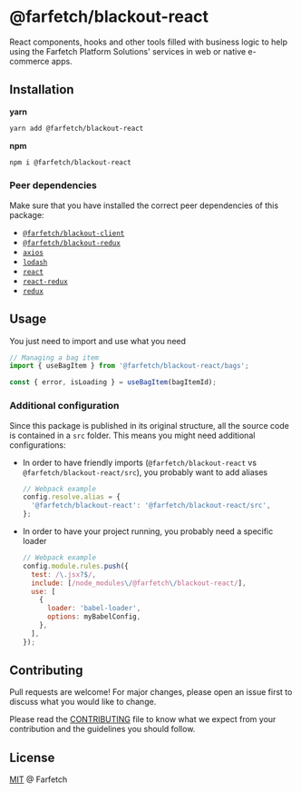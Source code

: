 # @farfetch/blackout-react

React components, hooks and other tools filled with business logic to help using the Farfetch Platform Solutions' services in web or native e-commerce apps.

## Installation

**yarn**

```sh
yarn add @farfetch/blackout-react
```

**npm**

```sh
npm i @farfetch/blackout-react
```

### Peer dependencies

Make sure that you have installed the correct peer dependencies of this package:

- [`@farfetch/blackout-client`](https://www.npmjs.com/package/@farfetch/blackout-client)
- [`@farfetch/blackout-redux`](https://www.npmjs.com/package/@farfetch/blackout-redux)
- [`axios`](https://www.npmjs.com/package/axios)
- [`lodash`](https://www.npmjs.com/package/lodash)
- [`react`](https://www.npmjs.com/package/react)
- [`react-redux`](https://www.npmjs.com/package/react-redux)
- [`redux`](https://www.npmjs.com/package/redux)

## Usage

You just need to import and use what you need

```js
// Managing a bag item
import { useBagItem } from '@farfetch/blackout-react/bags';

const { error, isLoading } = useBagItem(bagItemId);
```

### Additional configuration

Since this package is published in its original structure, all the source code is contained in a `src` folder. This means you might need additional configurations:

- In order to have friendly imports (`@farfetch/blackout-react` vs `@farfetch/blackout-react/src`), you probably want to add aliases

  ```js
  // Webpack example
  config.resolve.alias = {
    '@farfetch/blackout-react': '@farfetch/blackout-react/src',
  };
  ```

- In order to have your project running, you probably need a specific loader
  ```js
  // Webpack example
  config.module.rules.push({
    test: /\.jsx?$/,
    include: [/node_modules\/@farfetch\/blackout-react/],
    use: [
      {
        loader: 'babel-loader',
        options: myBabelConfig,
      },
    ],
  });
  ```

## Contributing

Pull requests are welcome! For major changes, please open an issue first to discuss what you would like to change.

Please read the [CONTRIBUTING](../../CONTRIBUTING.md) file to know what we expect from your contribution and the guidelines you should follow.

## License

[MIT](../../LICENSE) @ Farfetch
